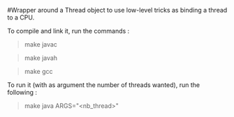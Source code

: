 #Wrapper around a Thread object to use low-level tricks as binding a thread to a CPU.

To compile and link it, run the commands :

> make javac

> make javah

> make gcc

To run it (with as argument the number of threads wanted), run the following :

> make java ARGS="<nb_thread>"
